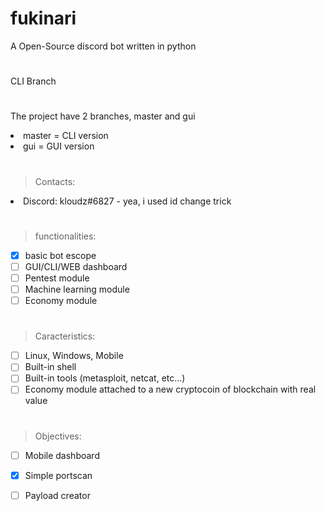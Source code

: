 # fukinari
A Open-Source discord bot written in python
#
CLI Branch
#
The project have 2 branches, master and gui
<li>master = CLI version</li>
<li>gui = GUI version</li>

#

>Contacts:
<li>Discord: kloudz#6827 - yea, i used id change trick</li>
  
#

>functionalities:

- [x] basic bot escope
- [ ] GUI/CLI/WEB dashboard
- [ ] Pentest module
- [ ] Machine learning module
- [ ] Economy module

#

>Caracteristics:

- [ ] Linux, Windows, Mobile
- [ ] Built-in shell
- [ ] Built-in tools (metasploit, netcat, etc...)
- [ ] Economy module attached to a new cryptocoin of blockchain with real value

#

>Objectives:

- [ ] Mobile dashboard
- [x] Simple portscan
- [ ] Payload creator


